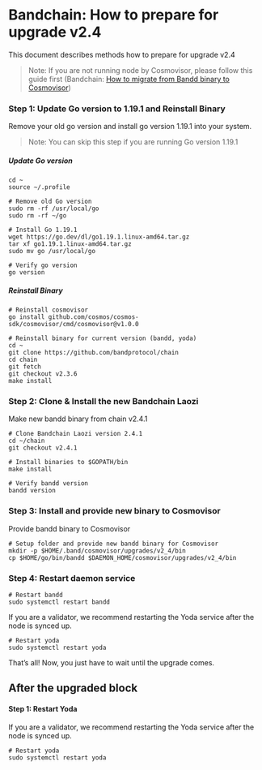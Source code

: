 # Bandchain: How to prepare for upgrade v2.4

This document describes methods how to prepare for upgrade v2.4

> Note: If you are not running node by Cosmovisor, please follow this guide first (Bandchain: [How to migrate from Bandd binary to Cosmovisor](https://github.com/bandprotocol/launch/blob/master/laozi-mainnet/docs/migrate-bandd-binary-to-cosmovisor.md))


### Step 1: Update Go version to 1.19.1 and Reinstall Binary
Remove your old go version and install go version 1.19.1 into your system. 

> Note: You can skip this step if you are running Go version 1.19.1

##### Update Go version
```
cd ~
source ~/.profile

# Remove old Go version
sudo rm -rf /usr/local/go
sudo rm -rf ~/go

# Install Go 1.19.1
wget https://go.dev/dl/go1.19.1.linux-amd64.tar.gz
tar xf go1.19.1.linux-amd64.tar.gz
sudo mv go /usr/local/go

# Verify go version
go version
```

##### Reinstall Binary
```
# Reinstall cosmovisor
go install github.com/cosmos/cosmos-sdk/cosmovisor/cmd/cosmovisor@v1.0.0

# Reinstall binary for current version (bandd, yoda)
cd ~
git clone https://github.com/bandprotocol/chain
cd chain
git fetch
git checkout v2.3.6
make install
```

### Step 2: Clone & Install the new Bandchain Laozi
Make new bandd binary from chain v2.4.1

```
# Clone Bandchain Laozi version 2.4.1
cd ~/chain
git checkout v2.4.1

# Install binaries to $GOPATH/bin
make install

# Verify bandd version
bandd version
```

### Step 3: Install and provide new binary to Cosmovisor
Provide bandd binary to Cosmovisor

```
# Setup folder and provide new bandd binary for Cosmovisor
mkdir -p $HOME/.band/cosmovisor/upgrades/v2_4/bin
cp $HOME/go/bin/bandd $DAEMON_HOME/cosmovisor/upgrades/v2_4/bin
```

### Step 4: Restart daemon service

```
# Restart bandd
sudo systemctl restart bandd
```

If you are a validator, we recommend restarting the Yoda service after the node is synced up.

```
# Restart yoda
sudo systemctl restart yoda
```

That’s all! Now, you just have to wait until the upgrade comes.

## After the upgraded block

#### Step 1: Restart Yoda
If you are a validator, we recommend restarting the Yoda service after the node is synced up.

```
# Restart yoda
sudo systemctl restart yoda
```
